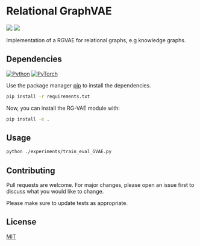 # Relational GraphVAE

<a href="https://github.com/INDElab/rgvae/graphs/contributors" alt="Contributors">
        <img src="https://img.shields.io/github/contributors/INDElab/rgvae?style=plastic" /></a>
        
<a href="https://github.com/INDElab/rgvae/pulse" alt="Activity">
        <img src="https://img.shields.io/github/commit-activity/m/INDElab/rgvae?style=plastic" /></a>

Implementation of a RGVAE for relational graphs, e.g knowledge graphs.

## Dependencies
[![Python](https://img.shields.io/badge/Python-v3.8-blue?style=plastic)](https://www.python.org/)
[![PyTorch](https://img.shields.io/badge/PyTorch-v16.0-red?style=plastic)](https://pypi.org/project/torch/)


Use the package manager [pip](https://pip.pypa.io/en/stable/) to install the dependencies.

```bash
pip install -r requirements.txt
```

Now, you can install the RG-VAE module with: 

```bash
pip install -e .
```

## Usage

```bash
python ./experiments/train_eval_GVAE.py
```

## Contributing
Pull requests are welcome. For major changes, please open an issue first to discuss what you would like to change.

Please make sure to update tests as appropriate.

## License
[MIT](https://choosealicense.com/licenses/mit/)
